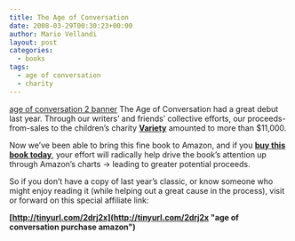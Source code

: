 ```yaml
---
title: The Age of Conversation
date: 2008-03-29T00:30:23+00:00
author: Mario Vellandi
layout: post
categories:
  - books
tags:
  - age of conversation
  - charity
---
```

[age of conversation 2 banner](http://tinyurl.com/2drj2x "age of conversation amazon purchase link") The Age of Conversation had a great debut last year. Through our writers&#8217; and friends&#8217; collective efforts, our proceeds-from-sales to the children&#8217;s charity **[Variety](http://www.usvariety.org/ "variety children charity")** amounted to more than $11,000.

Now we&#8217;ve been able to bring this fine book to Amazon, and if you **[buy this book today](http://tinyurl.com/2drj2x "age of conversation on amazon purchase link")**, your effort will radically help drive the book&#8217;s attention up through Amazon&#8217;s charts -> leading to greater potential proceeds.

So if you don&#8217;t have a copy of last year&#8217;s classic, or know someone who might enjoy reading it (while helping out a great cause in the process), visit or forward on this special affiliate link:

**[http://tinyurl.com/2drj2x](http://tinyurl.com/2drj2x "age of conversation purchase amazon")**

